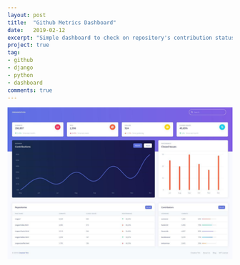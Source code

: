 ```yaml
---
layout: post
title:  "Github Metrics Dashboard"
date:   2019-02-12
excerpt: "Simple dashboard to check on repository's contribution status."
project: true
tag:
- github 
- django
- python
- dashboard
comments: true
---
```


![Github Metrics mock](https://github.com/alexandrebarbaruiva/github-metrics/blob/master/img/dashboard-mock.jpg)    
    

